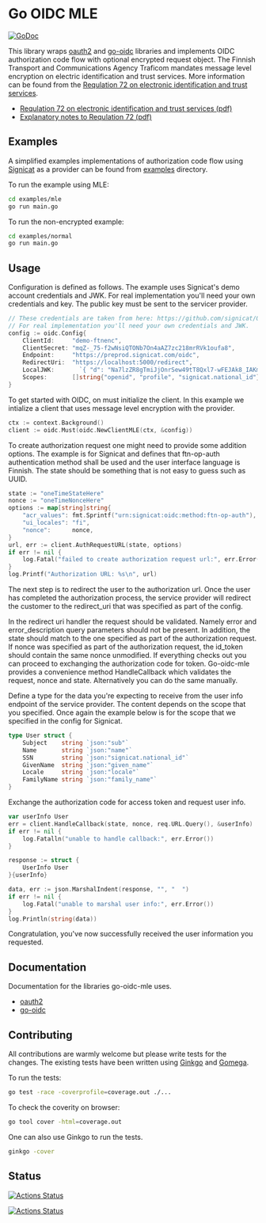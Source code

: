 # Go OIDC MLE

[![GoDoc](https://godoc.org/github.com/haaja/go-oidc-mle?status.svg)](https://godoc.org/github.com/haaja/go-oidc-mle)

This library wraps [oauth2](https://godoc.org/golang.org/x/oauth2) and [go-oidc](https://godoc.org/github.com/coreos/go-oidc) libraries and implements OIDC authorization code flow with optional encrypted request object. The Finnish Transport and Communications Agency Traficom mandates message level encryption on electric identification and trust services. More information can be found from the [Requlation 72 on electronic identification and trust services](https://www.traficom.fi/en/regulations#%7B%22query%22%3A%2272%22%2C%22sort%22%3A%7B%22title%22%3A%22ASC%22%7D%2C%22limit%22%3A20%2C%22offset%22%3A0%2C%22filters%22%3A%7B%7D%7D).

- [Requlation 72 on electronic identification and trust services (pdf)](https://www.finlex.fi/data/normit/42947/M72A-2018-EN-v2.pdf)
- [Explanatory notes to Requlation 72 (pdf)](https://www.finlex.fi/data/normit/42947/M72A-MPS-EN.pdf)

## Examples

A simplified examples implementations of authorization code flow using [Signicat](https://signicat.com) as a provider can be found from [examples](https://github.com/qvik/go-oidc-mle/blob/master/examples) directory.

To run the example using MLE:
```bash
cd examples/mle
go run main.go
```

To run the non-encrypted example:
```bash
cd examples/normal
go run main.go
```

## Usage

Configuration is defined as follows. The example uses Signicat's demo account credentials and JWK. For real implementation you'll need your own credentials and key. The public key must be sent to the servicer provider.

```go
// These credentials are taken from here: https://github.com/signicat/OIDC-MLE/blob/master/py-ftn-example/ftn-mle-example.py
// For real implementation you'll need your own credentials and JWK.
config := oidc.Config{
    ClientId:     "demo-ftnenc",
    ClientSecret: "mqZ-_75-f2wNsiQTONb7On4aAZ7zc218mrRVk1oufa8",
    Endpoint:     "https://preprod.signicat.com/oidc",
    RedirectUri:  "https://localhost:5000/redirect",
    LocalJWK:       `{ "d": "Na7lzZR8gTmiJjOnrSew49tT8Qxl7-wFEJAk8_IAKmS1KidtNrNxt5GgBsy7Uksk0EXwYmbxLY7ke_yvGNtDTAaR71VWJyTDYJjiu-D-cMrRWGxLUtf0SDQtuf5_7rVNikmuUgxtaNZowstBZog-W8QIpGv7nvfOKchFK-Cf92ApWWU6DH3vN60TQtk9f8e_XLM4Yy2iBEghU58VNegb8mS9Bg-WfiG8Bf8opjj2IxlssqK98AlXPIZ-T-Xar6D9SkOVYTuracOoxSQjOEKHVCtluGQRinP3yxAQvF81ZPp2zO7LbSx2NRB4h2DzcUXSnMbY2PXgw4Sqs7QlJ7miKgrFyseRgikzZNDLv-8jhujkjRfAZ3VZFPy5-LKtG1uLf8erwwLedCqg9ClTLiXMG05uogdXIB8hYjP04ZWPNR_hQwKAEo3yFsS0SSMBOO4ANjc_uzQf7xmnKei0imDfJcufMFCvPuT_F4x6xJzi_DSLOW8s7KDFvFBTBgnTsoVHIAWDXGXM9iebLx26NwgtUcclfm2hidcsuJnS4Qyx9r-AHjxNH7uVNZP3eyjXqH4jrmweLzOGpSuLIGiXfAi7aVFISH5dD4eaq-zkxZgV-Vs8iRD8TlhYb7ETYxM71fw3Ga-rp9hAHY2_pHz3iCs3yIL08u6CGqe6udB10WmTdjk", "dp": "VYi8AKFAbw0yu5xZcf8MKwQwVSCIqZyw7gZDaz5Exz00XKHVWKlUdvqQH52e9GYW84rqdhCINcXctEnT9kfrUJRp6sg40aFWSfZNGvN0ZlwgHsuk8BKXdD0k8evgEH4iomHk5V6b8Au8ilJN3JlI3mW7ZM4aHqODfPXoNAAwHXNX24hnX3on3Y9xZvEoGZKn4WnU7rGZjcsIYphy3IGfIe0BlZYGTHnteAFjsK0ODXoGXSh2ZvhiDKO6fl57lS_h43i5gLsIOtM-T9uGFFe681h4OcM3HQNcYnwvl0RpdKXIKhVn54w7yKc1e3x6bEO5nj0ZPFwAbLWDZ0ljv_SpOw", "dq": "cqloF7Ips92f75WR2xHAuM7GmpywEWZjdiwbHqDQ79cLFbfQxO99J9kpC9kjTRE4T21OdpHOBtEIQYF8mroEHNtI9guBR1sQwMxx_DHyyJ0M1HHrzBawQr9DqqmqfHNkPCLetwv2E0sOd90CvUU6zL9p0f-Npn4-l1r7KsSAn2w5oDy4fb0ZAn4Lc4GtISYNV9SX9rpZN83WlF1oOzOWenTwiWrQneicRdM5L7HxWBs-FQQX5oi32xSf3chwy9o2po2DUD3Ess5BH-Y0lmDH6hEufwHbKRpKzWLxhZwa0BkbFL68ypbeWK-dUNdh5HCCNup0IpCgP1-_6PnQU-vw9Q", "e": "AQAB", "kty": "RSA", "n": "psPFRnGgt4wJK--20KG0M_AgL2B-J0Q4Nrd3duq0lt2kXwtD5MdAmpWpPncQgMzqVT3IyuEjFjHZRw-tv025DbK6PO4k3sZhQwWJjZGte7nKuHzJkQ7tR0ub2DOq4Sg6iBDmBFQ00wotCIfcAbgBT4WLWFu8ne9K4GUjz3vtUCALLryWJeIriJnNl7kKxo8BhbEp567PmECfill9RpPkgm3bp6s2GqAtIwWss6hYY02GPm_cssFwLl_fRBzQcFxg30i3oMgg-Xj5flewEC8sdPXdzXg9PJTLmppfKdnYtgPCTR8a2mTgy_B8vXXrkX636qk_FaT9C0QWxMg6fII_5vqRdx65uAVWqc69bm0ikSz_PgnK5flkwLRQr4D5CvZNCw7xngrEBTP42O0mjtbQJZPYzF3__pdpwqli1Ja1WNEC0EZtzi_2xs7rn07qVv2ZeQ0mObp4gs2uyflQZ-6Mv7S2MnJ00Bn7M_kl6S9a1jRHQDnCe61yfgQr8oGvfI7jaiN-8IMphzdkpK4nO4euWk8M5XQFpIorVyLT2RtIUQlA4L6GQBBuixZxI7nt2AA9ZA4J5cTukYGqT908NJ3g8HEpbWvuZ8kFOXAVi8EJqN9OFDXB5qPDfXFZ6lH7-UmYPKLOjrscX9LUSz_Onu65SVJlylHqorkK0mVOQgo7oaM", "p": "00FDBBfSFIbQYJ8yOCJ7c6ZPLmJxQ7_Fch01KdHJvKjKinb5dDtJMxgZzKwPudBajJWE4ucVMuRYRv4QMJWXov6CaLKN-SHkMFIwWMN-UJAVGT7e_iIq1_BrvFvTeFY9zshpuyFiP4lDNzPH1xX2aD0lCt42l-1rfScm1LIO0LYy1Qqma6m-aaKLAcBpr-6SM3A7-YqNVP3enZevPTz6rgZ_boKICVdR-a3vLNb5w1sP_18I3Fcb0vGCsoxuNh46DaDdSs2jkwPmIrra040vstoXHjOLzlubrrH69WqkbNtHf1DRcKgh7fzgHwuzovC6Bn142cdCmr9aLyVgExFUNw", "q": "yhYlTst5WmxYynEtYU9GBqysQnjJSh1gDKocbJv_7AHdfIMnK8tHdqEByj9DPgao76yZt1fGSN9v1B3PhVYYrhdLvtksdYjUgnu0vjtg7kHsDxwY6H4nZykxWr1tjcWHHmcUnlWU_vtkg1pES8_WJ-dtH0IYe0luPRqVqs8YYKL6He-pRbPj4YJJ6KtYgYFpSKbS3hGHDeEo_Bwz9-cP6Q6NxJwgeOZz8BtryHo4gh77RapZcpxH320Fw993xYewpAt_Bi7OqasH8-DwxMSxK-VuAjgfokxZMX2rQXLGO8xVRTVmXGbAK7deWuvlO1qgCHVxZswzI1aNyMjQ4ze_9Q", "qi": "nh4sH934RRsFA_T68m0sas6i9NaRYLOYHiK-Z4QUHxpG4lXVM1Q80srDWTYX_bGCa6R2xLTnYkICN4Y3vnUFxbfD4iBRKGdmepegF7jajbBAqCpCHDRTJUisd6MF--VOy-HPB2uIpDRw2X-g01k-AEqy7sXu1YEfh9_jEBf2JXV86mylJEqWJJT4zEtu18pq1ZV157-dLezHt1IZ9VJJldXgj1ZQza8T-15vQFfiwx1vLKZI3YiRlYVPEhCSfSqFh1C6Im9vQ8R_4kymnzDXJirzZZPJKr0FoFlJEUX8mFMCHrhqi0-OSMrCRxci_40Gtd08qo40iWjid0szYeAjfA" }`,
    Scopes:       []string{"openid", "profile", "signicat.national_id"},
}
```

To get started with OIDC, on must initialize the client. In this example we intialize a client that uses message level encryption with the provider.

```go
ctx := context.Background()
client := oidc.Must(oidc.NewClientMLE(ctx, &config))
```

To create authorization request one might need to provide some addition options. The example is for Signicat and defines that ftn-op-auth authentication method shall be used and the user interface language is Finnish. The state should be something that is not easy to guess such as UUID.

```go
state := "oneTimeStateHere"
nonce := "oneTimeNonceHere"
options := map[string]string{
    "acr_values": fmt.Sprintf("urn:signicat:oidc:method:ftn-op-auth"),
    "ui_locales": "fi",
    "nonce":      nonce,
}
url, err := client.AuthRequestURL(state, options)
if err != nil {
    log.Fatal("failed to create authorization request url:", err.Error())
}
log.Printf("Authorization URL: %s\n", url)
```

The next step is to redirect the user to the authorization url. Once the user has completed the authorization process, the service provider will redirect the customer to the redirect_uri that was specified as part of the config.

In the redirect uri handler the request should be validated. Namely error and error_description query parameters should not be present. In addition, the state should match to the one specified as part of the authorization request. If nonce was specified as part of the authorization request, the id_token should contain the same nonce unmodified. If everything checks out you can proceed to exchanging the authorization code for token. Go-oidc-mle provides a convenience method HandleCallback which validates the request, nonce and state. Alternatively you can do the same manually.

Define a type for the data you're expecting to receive from the user info endpoint of the service provider. The content depends on the scope that you specified. Once again the example below is for the scope that we specified in the config for Signicat.
```go
type User struct {
	Subject    string `json:"sub"`
	Name       string `json:"name"`
	SSN        string `json:"signicat.national_id"`
	GivenName  string `json:"given_name"`
	Locale     string `json:"locale"`
	FamilyName string `json:"family_name"`
}
```

Exchange the authorization code for access token and request user info.
```go
var userInfo User
err = client.HandleCallback(state, nonce, req.URL.Query(), &userInfo)
if err != nil {
    log.Fatalln("unable to handle callback:", err.Error())
}

response := struct {
    UserInfo User
}{userInfo}

data, err := json.MarshalIndent(response, "", "  ")
if err != nil {
    log.Fatal("unable to marshal user info:", err.Error())
}
log.Println(string(data))
```

Congratulation, you've now successfully received the user information you requested.

## Documentation

Documentation for the libraries go-oidc-mle uses.

- [oauth2](https://godoc.org/golang.org/x/oauth2)
- [go-oidc](https://godoc.org/github.com/coreos/go-oidc)

## Contributing

All contributions are warmly welcome but please write tests for the changes. The existing tests have been written using [Ginkgo](https://onsi.github.io/ginkgo/) and [Gomega](http://onsi.github.io/gomega/).

To run the tests:
```bash
go test -race -coverprofile=coverage.out ./...
```

To check the coverity on browser:
```bash
go tool cover -html=coverage.out
```

One can also use Ginkgo to run the tests.
```bash
ginkgo -cover
```

## Status

[![Actions Status](https://github.com/haaja/go-oidc-mle/workflows/Tests%20on%20linux/badge.svg)](https://github.com/haaja/go-oidc-mle/actions)

[![Actions Status](https://github.com/haaja/go-oidc-mle/workflows/Tests%20on%20all%20platforms/badge.svg)](https://github.com/haaja/go-oidc-mle/actions)
